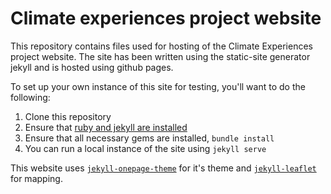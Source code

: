 # Climate experiences project website

This repository contains files used for hosting of the Climate Experiences project website. The site has been written using the static-site generator jekyll and is hosted using github pages.

To set up your own instance of this site for testing, you'll want to do the following:

1. Clone this repository
2. Ensure that [ruby and jekyll are installed](https://jekyllrb.com/docs/installation/)
3. Ensure that all necessary gems are installed, `bundle install`
4. You can run a local instance of the site using `jekyll serve`

This website uses [`jekyll-onepage-theme`](https://github.com/ErwanJes/jekyll-theme-onepage) for it's theme and [`jekyll-leaflet`](https://davidjvitale.com/tech/jekyll-leaflet/getting-started/) for mapping.